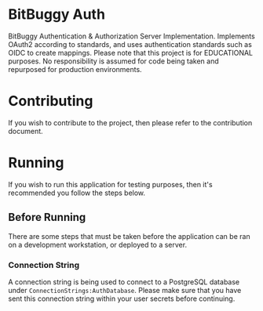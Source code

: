 # BitBuggy Auth
BitBuggy Authentication & Authorization Server Implementation.
Implements OAuth2 according to standards, and uses authentication standards such as OIDC to create mappings.
Please note that this project is for EDUCATIONAL purposes. No responsibility is assumed for code being taken and repurposed for production environments.

# Contributing
If you wish to contribute to the project, then please refer to the contribution document.

# Running 
If you wish to run this application for testing purposes, then it's recommended you follow the steps below.

## Before Running
There are some steps that must be taken before the application can be ran on a development workstation, or deployed to a server.

### Connection String
A connection string is being used to connect to a PostgreSQL database under `ConnectionStrings:AuthDatabase`.
Please make sure that you have sent this connection string within your user secrets before continuing.